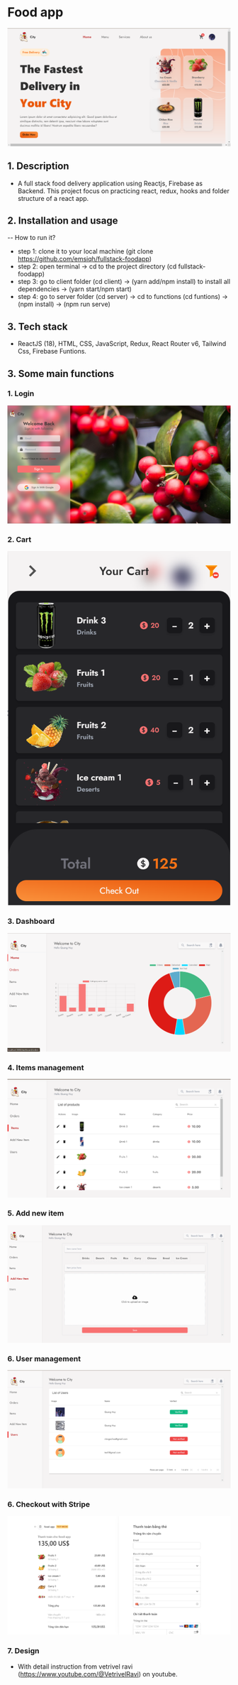# Food app

![p1](screenshots/p1.png)

## 1. Description

- A full stack food delivery application using Reactjs, Firebase as Backend. This project focus on practicing react, redux, hooks and folder structure of a react app.

## 2. Installation and usage

-- How to run it?

- step 1: clone it to your local machine (git clone https://github.com/emsiqh/fullstack-foodapp)
- step 2: open terminal -> cd to the project directory (cd fullstack-foodapp)
- step 3: go to client folder (cd client) -> (yarn add/npm install) to install all dependencies -> (yarn start/npm start)
- step 4: go to server folder (cd server) -> cd to functions (cd funtions) -> (npm install) -> (npm run serve)

## 3. Tech stack

- ReactJS (18), HTML, CSS, JavaScript, Redux, React Router v6, Tailwind Css, Firebase Funtions.

## 3. Some main functions

### 1. Login

![p2](screenshots/login.png)

### 2. Cart

![p2](screenshots/cart.png)

### 3. Dashboard

![p3](screenshots/dashboard.png)

### 4. Items management

![p4](screenshots/items.png)

### 5. Add new item

![p5](screenshots/add.png)

### 6. User management

![p6](screenshots/user.png)

### 6. Checkout with Stripe

![p7](screenshots/checkout.png)

### 7. Design
- With detail instruction from vetrivel ravi (https://www.youtube.com/@VetrivelRavi) on youtube.
